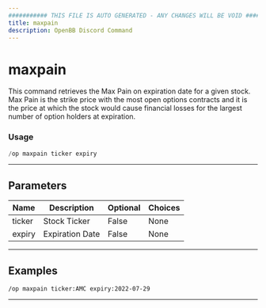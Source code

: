 ```yaml
---
########### THIS FILE IS AUTO GENERATED - ANY CHANGES WILL BE VOID ###########
title: maxpain
description: OpenBB Discord Command
---
```


# maxpain

This command retrieves the Max Pain on expiration date for a given stock. Max Pain is the strike price with the most open options contracts and it is the price at which the stock would cause financial losses for the largest number of option holders at expiration.

### Usage

```python wordwrap
/op maxpain ticker expiry
```

---

## Parameters

| Name | Description | Optional | Choices |
| ---- | ----------- | -------- | ------- |
| ticker | Stock Ticker | False | None |
| expiry | Expiration Date | False | None |


---

## Examples

```
/op maxpain ticker:AMC expiry:2022-07-29
```

---
